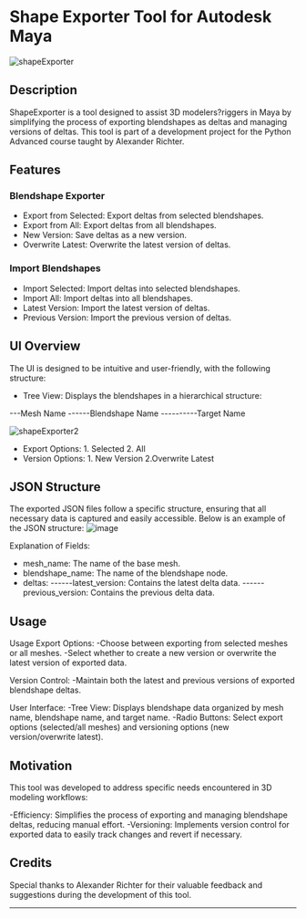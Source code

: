 
# Shape Exporter Tool for Autodesk Maya
![shapeExporter](https://github.com/LizzyHerrera/ShapeExporter/assets/109104254/1caed251-c079-400a-a3dd-20c91d651067)

## Description

ShapeExporter is a tool designed to assist 3D modelers?riggers in Maya by simplifying the process of exporting blendshapes as deltas and managing versions of deltas. This tool is part of a development project for the Python Advanced course taught by Alexander Richter.

## Features
### Blendshape Exporter
- Export from Selected: Export deltas from selected blendshapes.
- Export from All: Export deltas from all blendshapes.
- New Version: Save deltas as a new version.
- Overwrite Latest: Overwrite the latest version of deltas.
### Import Blendshapes
- Import Selected: Import deltas into selected blendshapes.
- Import All: Import deltas into all blendshapes.
- Latest Version: Import the latest version of deltas.
- Previous Version: Import the previous version of deltas.

## UI Overview
The UI is designed to be intuitive and user-friendly, with the following structure:

- Tree View: Displays the blendshapes in a hierarchical structure:

---Mesh Name
------Blendshape Name 
----------Target Name

![shapeExporter2](https://github.com/LizzyHerrera/ShapeExporter/assets/109104254/6918793b-6fd4-43f7-ab2b-c9a62359d258)

- Export Options: 1. Selected 2. All
- Version Options: 1. New Version 2.Overwrite Latest

## JSON Structure
The exported JSON files follow a specific structure, ensuring that all necessary data is captured and easily accessible. Below is an example of the JSON structure:
![image](https://github.com/LizzyHerrera/ShapeExporter/assets/109104254/920f70b2-1760-427d-9ad8-89222268dc4a)

Explanation of Fields:
- mesh_name: The name of the base mesh.
- blendshape_name: The name of the blendshape node.
- deltas:
------latest_version: Contains the latest delta data.
------previous_version: Contains the previous delta data.

## Usage
Usage Export Options: 
-Choose between exporting from selected meshes or all meshes. 
-Select whether to create a new version or overwrite the latest version of exported data. 

Version Control: 
-Maintain both the latest and previous versions of exported blendshape deltas. 

User Interface: 
-Tree View: Displays blendshape data organized by mesh name, blendshape name, and target name. 
-Radio Buttons: Select export options (selected/all meshes) and versioning options (new version/overwrite latest).

## Motivation
This tool was developed to address specific needs encountered in 3D modeling workflows:

-Efficiency: Simplifies the process of exporting and managing blendshape deltas, reducing manual effort. 
-Versioning: Implements version control for exported data to easily track changes and revert if necessary.

## Credits

Special thanks to Alexander Richter for their valuable feedback and suggestions during the development of this tool.

---

